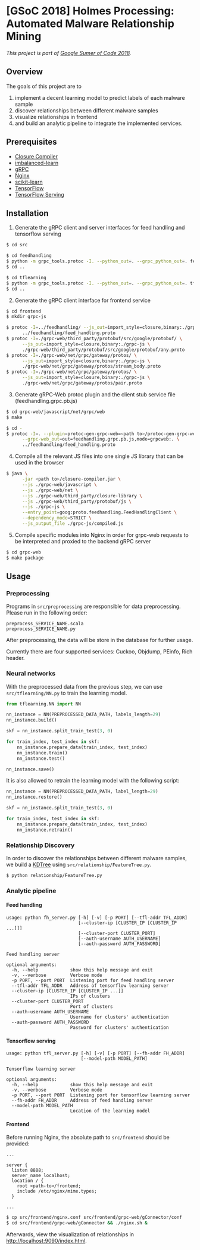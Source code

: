 # [GSoC 2018] Holmes Processing: Automated Malware Relationship Mining

*This project is part of [Google Sumer of Code 2018](https://summerofcode.withgoogle.com/projects/#5950627096559616).*

## Overview

The goals of this project are to 

1. implement a decent learning model to predict labels of each malware sample
2. discover relationships between different malware samples
3. visualize relationships in frontend
4. and build an analytic pipeline to integrate the implemented services.

## Prerequisites

- [Closure Compiler](https://developers.google.com/closure/compiler/)
- [imbalanced-learn](https://github.com/scikit-learn-contrib/imbalanced-learn/)
- [gRPC](https://grpc.io/)
- [Nginx](https://nginx.org/)
- [scikit-learn](http://scikit-learn.org/stable/)
- [TensorFlow](https://www.tensorflow.org/)
- [TensorFlow Serving](https://www.tensorflow.org/serving/)

## Installation

1. Generate the gRPC client and server interfaces for feed handling and tensorflow serving
```sh
$ cd src

$ cd feedhandling
$ python -m grpc_tools.protoc -I. --python_out=. --grpc_python_out=. feed_handling.proto
$ cd ..

$ cd tflearning
$ python -m grpc_tools.protoc -I. --python_out=. --grpc_python_out=. tf_learning.proto
$ cd ..
```
2. Generate the gRPC client interface for frontend service
```sh
$ cd frontend
$ mkdir grpc-js

$ protoc -I=../feedhandling/ --js_out=import_style=closure,binary:./grpc-js
      ../feedhandling/feed_handling.proto
$ protoc -I=./grpc-web/third_party/protobuf/src/google/protobuf/ \
      --js_out=import_style=closure,binary:./grpc-js \
      ./grpc-web/third_party/protobuf/src/google/protobuf/any.proto
$ protoc -I=./grpc-web/net/grpc/gateway/protos/ \
      --js_out=import_style=closure,binary:./grpc-js \
      ./grpc-web/net/grpc/gateway/protos/stream_body.proto
$ protoc -I=./grpc-web/net/grpc/gateway/protos/ \
      --js_out=import_style=closure,binary:./grpc-js \
      ./grpc-web/net/grpc/gateway/protos/pair.proto
```
3. Generate gRPC-Web protoc plugin and the client stub service file (feedhandling.grpc.pb.js)
```sh
$ cd grpc-web/javascript/net/grpc/web
$ make

$ cd -
$ protoc -I=. --plugin=protoc-gen-grpc-web=<path to>/protoc-gen-grpc-web \
      --grpc-web_out=out=feedhandling.grpc.pb.js,mode=grpcweb:. \
      ../feedhandling/feed_handling.proto
```
4. Compile all the relevant JS files into one single JS library that can be used in the browser
```sh
$ java \
      -jar <path to>/closure-compiler.jar \
      --js ./grpc-web/javascript \
      --js ./grpc-web/net \
      --js ./grpc-web/third_party/closure-library \
      --js ./grpc-web/third_party/protobuf/js \
      --js ./grpc-js \
      --entry_point=goog:proto.feedhandling.FeedHandlingClient \
      --dependency_mode=STRICT \
      --js_output_file ./grpc-js/compiled.js
```
5. Compile specific modules into Nginx in order for grpc-web requests to be interpreted and proxied to the backend gRPC server
```sh
$ cd grpc-web
$ make package
```

## Usage

### Preprocessing

Programs in `src/preprocessing` are responsible for data preprocessing. Please run in the following order:

```
preprocess_SERVICE_NAME.scala
preprocess_SERVICE_NAME.py
```

After preprocessing, the data will be store in the database for further usage.

Currently there are four supported services: Cuckoo, Objdump, PEinfo, Rich header.

### Neural networks

With the preprocessed data from the previous step, we can use `src/tflearning/NN.py` to train the learning model.

```python
from tflearning.NN import NN

nn_instance = NN(PREPROCESSED_DATA_PATH, labels_length=29)
nn_instance.build()

skf = nn_instance.split_train_test(3, 0)

for train_index, test_index in skf:
    nn_instance.prepare_data(train_index, test_index)
    nn_instance.train()
    nn_instance.test()

nn_instance.save()
```

It is also allowed to retrain the learning model with the following script:

```python
nn_instance = NN(PREPROCESSED_DATA_PATH, label_length=29)
nn_instance.restore()

skf = nn_instance.split_train_test(3, 0)

for train_index, test_index in skf:
    nn_instance.prepare_data(train_index, test_index)
    nn_instance.retrain()
```

### Relationship Discovery

In order to discover the relationships between different malware samples, we build a [KDTree](http://scikit-learn.org/stable/modules/generated/sklearn.neighbors.KDTree.html) using `src/relationship/FeatureTree.py`.

```sh
$ python relationship/FeatureTree.py
```

### Analytic pipeline

#### Feed handling

```
usage: python fh_server.py [-h] [-v] [-p PORT] [--tfl-addr TFL_ADDR]
                           [--cluster-ip [CLUSTER_IP [CLUSTER_IP ...]]]
                           [--cluster-port CLUSTER_PORT]
                           [--auth-username AUTH_USERNAME]
                           [--auth-password AUTH_PASSWORD]

Feed handling server

optional arguments:
  -h, --help            show this help message and exit
  -v, --verbose         Verbose mode
  -p PORT, --port PORT  Listening port for feed handling server
  --tfl-addr TFL_ADDR   Address of tensorflow learning server
  --cluster-ip [CLUSTER_IP [CLUSTER_IP ...]]
                        IPs of clusters
  --cluster-port CLUSTER_PORT
                        Port of clusters
  --auth-username AUTH_USERNAME
                        Username for clusters' authentication
  --auth-password AUTH_PASSWORD
                        Password for clusters' authentication
```

#### Tensorflow serving

```
usage: python tfl_server.py [-h] [-v] [-p PORT] [--fh-addr FH_ADDR]
                            [--model-path MODEL_PATH]

Tensorflow learning server

optional arguments:
  -h, --help            show this help message and exit
  -v, --verbose         Verbose mode
  -p PORT, --port PORT  Listening port for tensorflow learning server
  --fh-addr FH_ADDR     Address of feed handling server
  --model-path MODEL_PATH
                        Location of the learning model
```

#### Frontend

Before running Nginx, the absolute path to `src/frontend` should be provided:

```
...

server {
  listen 8888;
  server_name localhost;
  location / {
    root <path-to>/frontend;
    include /etc/nginx/mime.types;
  }

...
```

```sh
$ cp src/frontend/nginx.conf src/frontend/grpc-web/gConnector/conf
$ cd src/frontend/grpc-web/gConnector && ./nginx.sh &
```

Afterwards, view the visualization of relationships in <http://localhost:9090/index.html>.
